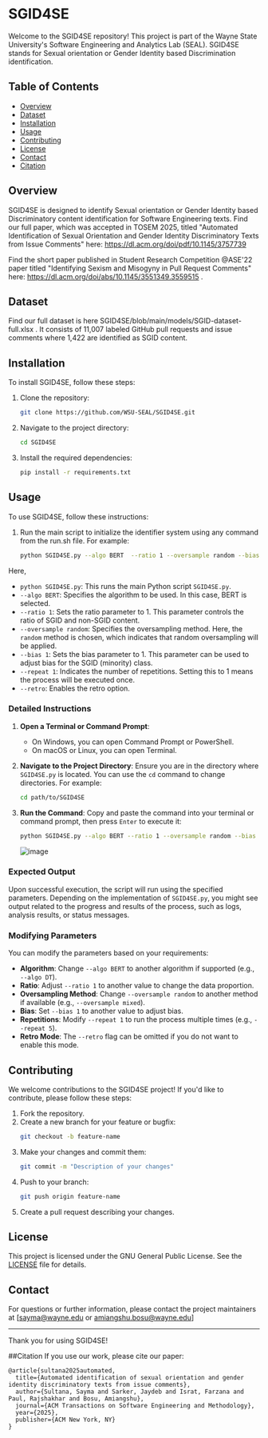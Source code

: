 
# SGID4SE

Welcome to the SGID4SE repository! This project is part of the Wayne State University's Software Engineering and Analytics Lab (SEAL). SGID4SE stands for Sexual orientation or Gender Identity based Discrimination identification.

## Table of Contents

- [Overview](#overview)
- [Dataset](#dataset)
- [Installation](#installation)
- [Usage](#usage)
- [Contributing](#contributing)
- [License](#license)
- [Contact](#contact)
- [Citation](#citation)

## Overview

SGID4SE is designed to identify Sexual orientation or Gender Identity based Discriminatory content identification for Software Engineering texts. 
Find our full paper, which was accepted in TOSEM 2025, titled "Automated Identification of Sexual Orientation and Gender Identity Discriminatory Texts from Issue Comments" here: https://dl.acm.org/doi/pdf/10.1145/3757739 

Find the short paper published in Student Research Competition @ASE'22 paper titled "Identifying Sexism and Misogyny in Pull Request Comments" here: https://dl.acm.org/doi/abs/10.1145/3551349.3559515 .




## Dataset

Find our full dataset is here SGID4SE/blob/main/models/SGID-dataset-full.xlsx . It consists of 11,007 labeled GitHub pull requests and issue comments where 1,422 are identified as SGID content.

## Installation

To install SGID4SE, follow these steps:

1. Clone the repository:
   ```bash
   git clone https://github.com/WSU-SEAL/SGID4SE.git
   ```

2. Navigate to the project directory:
   ```bash
   cd SGID4SE
   ```

3. Install the required dependencies:
   ```bash
   pip install -r requirements.txt
   ```

## Usage

To use SGID4SE, follow these instructions:

1. Run the main script to initialize the identifier system using any command from the run.sh file. For example:
   ```bash
   python SGID4SE.py --algo BERT  --ratio 1 --oversample random --bias 1 --repeat 1 --retro
   ```
Here,

- `python SGID4SE.py`: This runs the main Python script `SGID4SE.py`.
- `--algo BERT`: Specifies the algorithm to be used. In this case, BERT is selected.
- `--ratio 1`: Sets the ratio parameter to 1. This parameter controls the ratio of SGID and non-SGID content. 
- `--oversample random`: Specifies the oversampling method. Here, the `random` method is chosen, which indicates that random oversampling will be applied.
- `--bias 1`: Sets the bias parameter to 1. This parameter can be used to adjust bias for the SGID (minority) class.
- `--repeat 1`: Indicates the number of repetitions. Setting this to 1 means the process will be executed once.
- `--retro`: Enables the retro option.

### Detailed Instructions

1. **Open a Terminal or Command Prompt**:
   - On Windows, you can open Command Prompt or PowerShell.
   - On macOS or Linux, you can open Terminal.

2. **Navigate to the Project Directory**:
   Ensure you are in the directory where `SGID4SE.py` is located. You can use the `cd` command to change directories. For example:
   ```bash
   cd path/to/SGID4SE
   ```

3. **Run the Command**:
   Copy and paste the command into your terminal or command prompt, then press `Enter` to execute it:
   ```bash
   python SGID4SE.py --algo BERT --ratio 1 --oversample random --bias 1 --repeat 1 --retro
   ```
   ![image](https://github.com/user-attachments/assets/669c5249-916a-41c8-8dd9-e158b14acec4)


### Expected Output

Upon successful execution, the script will run using the specified parameters. Depending on the implementation of `SGID4SE.py`, you might see output related to the progress and results of the process, such as logs, analysis results, or status messages.

### Modifying Parameters

You can modify the parameters based on your requirements:

- **Algorithm**: Change `--algo BERT` to another algorithm if supported (e.g., `--algo DT`).
- **Ratio**: Adjust `--ratio 1` to another value to change the data proportion.
- **Oversampling Method**: Change `--oversample random` to another method if available (e.g., `--oversample mixed`).
- **Bias**: Set `--bias 1` to another value to adjust bias.
- **Repetitions**: Modify `--repeat 1` to run the process multiple times (e.g., `--repeat 5`).
- **Retro Mode**: The `--retro` flag can be omitted if you do not want to enable this mode.



## Contributing

We welcome contributions to the SGID4SE project! If you'd like to contribute, please follow these steps:

1. Fork the repository.
2. Create a new branch for your feature or bugfix:
   ```bash
   git checkout -b feature-name
   ```
3. Make your changes and commit them:
   ```bash
   git commit -m "Description of your changes"
   ```
4. Push to your branch:
   ```bash
   git push origin feature-name
   ```
5. Create a pull request describing your changes.

## License

This project is licensed under the GNU General Public License. See the [LICENSE](LICENSE) file for details.

## Contact

For questions or further information, please contact the project maintainers at [sayma@wayne.edu or amiangshu.bosu@wayne.edu]

---

Thank you for using SGID4SE! 

##Citation
If you use our work, please cite our paper:

```
@article{sultana2025automated,
  title={Automated identification of sexual orientation and gender identity discriminatory texts from issue comments},
  author={Sultana, Sayma and Sarker, Jaydeb and Israt, Farzana and Paul, Rajshakhar and Bosu, Amiangshu},
  journal={ACM Transactions on Software Engineering and Methodology},
  year={2025},
  publisher={ACM New York, NY}
}
```
